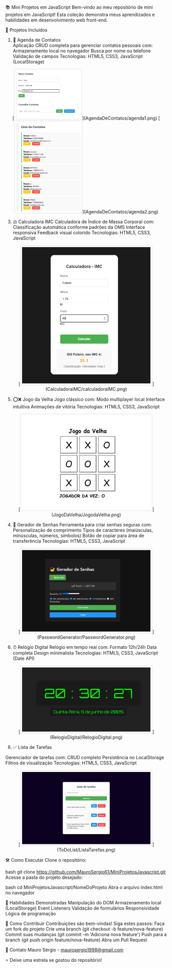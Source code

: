 📚 Mini Projetos em JavaScript
Bem-vindo ao meu repositório de mini projetos em JavaScript! Esta coleção demonstra meus aprendizados e habilidades em desenvolvimento web front-end.

🚀 Projetos Incluídos
1. 📅 Agenda de Contatos   
Aplicação CRUD completa para gerenciar contatos pessoais com:
Armazenamento local no navegador
Busca por nome ou telefone
Validação de campos
Tecnologias: HTML5, CSS3, JavaScript (LocalStorage)
<div align="center">
[<img src="AgendaDeContatos/agenda1.png" width="200" style="border: 1px solid #ddd; border-radius: 4px; padding: 5px;"/>](AgendaDeContatos/agenda1.png)
[<img src="AgendaDeContatos/agenda2.png" width="200" style="border: 1px solid #ddd; border-radius: 4px; padding: 5px;"/>](AgendaDeContatos/agenda2.png)
</div>


3. ⚖️ Calculadora IMC
Calculadora de Índice de Massa Corporal com:
Classificação automática conforme padrões da OMS
Interface responsiva
Feedback visual colorido
Tecnologias: HTML5, CSS3, JavaScript
<div align="center">
[<img src="CalculadoraIMC/calculadoraIMC.png" width="400" style="border: 1px solid #ddd; border-radius: 4px; padding: 5px;"/>](CalculadoraIMC/calculadoraIMC.png)
</div>

5. ⭕❌ Jogo da Velha
Jogo clássico com:
Modo multiplayer local
Interface intuitiva
Animações de vitória
Tecnologias: HTML5, CSS3, JavaScript
<div align="center">
[<img src="JogoDaVelha/JogodaVelha.png" width="400" style="border: 1px solid #ddd; border-radius: 4px; padding: 5px;"/>](JogoDaVelha/JogodaVelha.png)
</div>

4. 🔐 Gerador de Senhas
Ferramenta para criar senhas seguras com:
Personalização de comprimento
Tipos de caracteres (maiúsculas, minúsculas, números, símbolos)
Botão de copiar para área de transferência
Tecnologias: HTML5, CSS3, JavaScript
<div align="center">
[<img src="PasswordGenerator/PasswordGenerator.png" width="400" style="border: 1px solid #ddd; border-radius: 4px; padding: 5px;"/>](PasswordGenerator/PasswordGenerator.png)
</div>

6. ⏰ Relógio Digital
Relógio em tempo real com:
Formato 12h/24h
Data completa
Design minimalista
Tecnologias: HTML5, CSS3, JavaScript (Date API)
<div align="center">
[<img src="RelogioDigital/RelogioDigital.png" width="400" style="border: 1px solid #ddd; border-radius: 4px; padding: 5px;"/>](RelogioDigital/RelogioDigital.png)
</div>

8. ✅ Lista de Tarefas

Gerenciador de tarefas com:
CRUD completo
Persistência no LocalStorage
Filtros de visualização
Tecnologias: HTML5, CSS3, JavaScript
<div align="center">
[<img src="ToDoList/ListaTarefas.png" width="400" style="border: 1px solid #ddd; border-radius: 4px; padding: 5px;"/>](ToDoList/ListaTarefas.png)
</div>

🛠 Como Executar
Clone o repositório:

bash
git clone https://github.com/MauroSergio61/MiniProjetosJavascript.git
Acesse a pasta do projeto desejado:

bash
cd MiniProjetosJavascript/NomeDoProjeto
Abra o arquivo index.html no navegador

🌟 Habilidades Demonstradas
Manipulação do DOM
Armazenamento local (LocalStorage)
Event Listeners
Validação de formulários
Responsividade
Lógica de programação

🤝 Como Contribuir
Contribuições são bem-vindas! Siga estes passos:
Faça um fork do projeto
Crie uma branch (git checkout -b feature/nova-feature)
Commit suas mudanças (git commit -m 'Adiciona nova feature')
Push para a branch (git push origin feature/nova-feature)
Abra um Pull Request

📧 Contato
Mauro Sérgio - maurosergio1998@gmail.com

⭐️ Deixe uma estrela se gostou do repositório!

